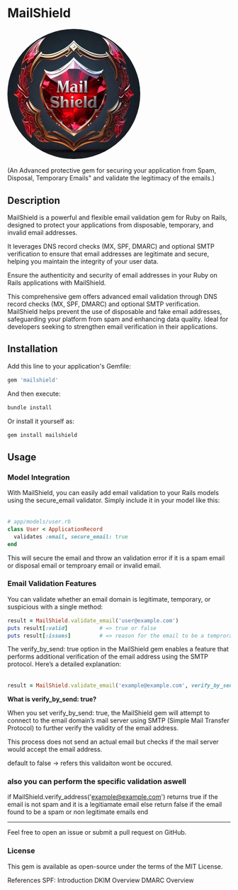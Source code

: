 # MailShield
<img src="https://github.com/janarthanan-shanmugam/mailshield/blob/main/mailshield/lib/mailshield/docs/mailshield.png" alt="Description" width="300" style="border-radius: 52% !important;">

(An Advanced protective gem for securing your application from Spam, Disposal, Temporary Emails" and validate the legitimacy of the emails.)

## Description

MailShield is a powerful and flexible email validation gem for Ruby on Rails, designed to protect your applications from disposable, temporary, and invalid email addresses. 

It leverages DNS record checks (MX, SPF, DMARC) and optional SMTP verification to ensure that email addresses are legitimate and secure, helping you maintain the integrity of your user data.


Ensure the authenticity and security of email addresses in your Ruby on Rails applications with MailShield. 

This comprehensive gem offers advanced email validation through DNS record checks (MX, SPF, DMARC) and optional SMTP verification.
MailShield helps prevent the use of disposable and fake email addresses, safeguarding your platform from spam and enhancing data quality.
Ideal for developers seeking to strengthen email verification in their applications.

## Installation

Add this line to your application's Gemfile:

```ruby
gem 'mailshield'
```

And then execute:

```ruby
bundle install

```

Or install it yourself as:

```ruby
gem install mailshield

```


## Usage

###  Model Integration
With MailShield, you can easily add email validation to your Rails models using the secure_email validator. Simply include it in your model like this:

```ruby

# app/models/user.rb
class User < ApplicationRecord
  validates :email, secure_email: true
end
```

This will secure the email and throw an validation error if it is a spam email or disposal email or temproary email or invalid email.

### Email Validation Features
You can validate whether an email domain is legitimate, temporary, or suspicious with a single method:


```ruby 
result = MailShield.validate_email('user@example.com')
puts result[:valid]          # => true or false
puts result[:issues]         # => reason for the email to be a temprorary or scam email 


```
The verify_by_send: true option in the MailShield gem enables a feature that performs additional verification of the email address using the SMTP protocol. Here’s a detailed explanation:


```ruby 

result = MailShield.validate_email('example@example.com', verify_by_send: true)

```


**What is verify_by_send: true?**

When you set verify_by_send: true, the MailShield gem will attempt to connect to the email domain’s mail server using SMTP (Simple Mail Transfer Protocol) to further verify the validity of the email address. 

This process does not send an actual email but checks if the mail server would accept the email address.

default to false -> refers this validaiton wont be occured.


### also you can perform the specific validation aswell

if MailShield.verify_address('example@example.com')
  returns true if the email is not spam and it is a legitiamate email 
else
  return false if the email found to be a spam or non legitimate emails
end


------------------------------------------------------------------------------------------

Feel free to open an issue or submit a pull request on GitHub.

### License
This gem is available as open-source under the terms of the MIT License.

References
SPF: Introduction
DKIM Overview
DMARC Overview
